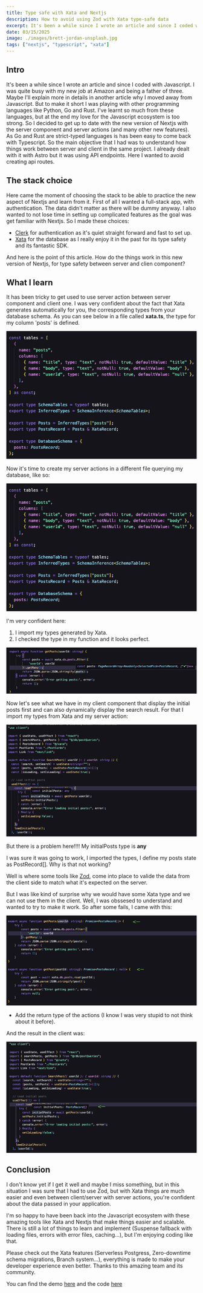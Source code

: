 ```yaml
---
title: Type safe with Xata and Nextjs
description: How to avoid using Zod with Xata type-safe data
excerpt: It's been a while since I wrote an article and since I coded with Javascript...
date: 03/15/2025
image: ./images/brett-jordan-unsplash.jpg
tags: ["nextjs", "typescript", "xata"]
---
```


## Intro

It's been a while since I wrote an article and since I coded with Javascript. I was quite busy with my new job at Amazon and being a father of three.
Maybe I'll explain more in details in another article why I moved away from Javascript. But to make it short I was playing with other programming languages like Python, Go and Rust. I've learnt so much from these languages, but at the end my love for the Javascript ecosystem is too strong.
So I decided to get up to date with the new version of Nextjs with the server component and server actions (and many other new features). As Go and Rust are strict-typed languages is has been easy to come back with Typescript.
So the main objective that I had was to understand how things work between server and client in the same project. I already dealt with it with Astro but it was using API endpoints. Here I wanted to avoid creating api routes.

## The stack choice

Here came the moment of choosing the stack to be able to practice the new aspect of Nextjs and learn from it. First of all I wanted a full-stack app, with authentication. The data didn't matter as there will be dummy anyway. I also wanted to not lose time in setting up complicated features as the goal was get familiar with Nextjs.
So I made these choices:

- [Clerk](https://clerk.com/) for authentication as it's quiet straight forward and fast to set up.
- [Xata](https://xata.io/) for the database as I really enjoy it in the past for its type safety and its fantastic SDK.

And here is the point of this article. How do the things work in this new version of Nextjs, for type safety between server and clien component?

## What I learn

It has been tricky to get used to use server action between server component and client one.
I was very confident about the fact that Xata generates automatically for you, the corresponding types from your database schema. As you can see below in a file called **xata.ts**, the type for my column 'posts' is defined.

![Screenshot](./images/xata-type.png)

Now it's time to create my server actions in a different file querying my database, like so:

![Screenshot](./images/xata-type.png)

I'm very confident here:

1. I import my types generated by Xata.
2. I checked the type in my function and it looks perfect.

![Screenshot](./images/type-check.png)

Now let's see what we have in my client component that display the initial posts first and can also dynamically display the search result. For that I import my types from Xata and my server action:

![Screenshot](./images/any-type.png)

But there is a problem here!!!! My initialPosts type is **any**

I was sure it was going to work, I imported the types, I define my posts state as PostRecord[]. Why is that not working?

Well is where some tools like [Zod](https://zod.dev/), come into place to valide the data from the client side to match what it's expected on the server.

But I was like kind of surprise why we would have some Xata type and we can not use them in the client. Well, I was obssesed to understand and wanted to try to make it work. So after some fails, I came with this:

![Screenshot](./images/returned-type2.png)

- Add the return type of the actions (I know I was very stupid to not think about it before).

And the result in the client was:

![Screenshot](./images/good-client-type.png)

## Conclusion

I don't know yet if I get it well and maybe I miss something, but in this situation I was sure that I had to use Zod, but with Xata things are much easier and even between client/server with server actions, you're confident about the data passed in your application.

I'm so happy to have been back into the Javascript ecosystem with these amazing tools like Xata and Nextjs that make things easier and scalable. There is still a lot of things to learn and implement (Suspense fallback with loading files, errors with error files, caching...), but I'm enjoying coding like that.

Please check out the Xata features (Serverless Postgress, Zero-downtime schema migrations, Branch system...), everything is made to make your developer experience even better. Thanks to this amazing team and its community.

You can find the demo [here](https://nextuserposts.netlify.app/)
and the code [here](https://github.com/Canfry/next-userposts)
